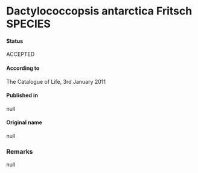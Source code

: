 # Dactylococcopsis antarctica Fritsch SPECIES

#### Status
ACCEPTED

#### According to
The Catalogue of Life, 3rd January 2011

#### Published in
null

#### Original name
null

### Remarks
null